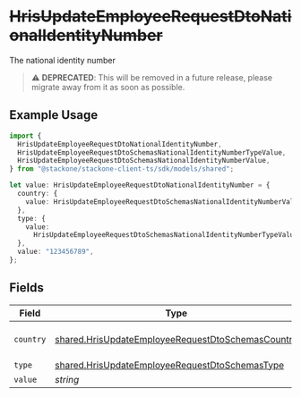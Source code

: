 # ~~HrisUpdateEmployeeRequestDtoNationalIdentityNumber~~

The national identity number

> :warning: **DEPRECATED**: This will be removed in a future release, please migrate away from it as soon as possible.

## Example Usage

```typescript
import {
  HrisUpdateEmployeeRequestDtoNationalIdentityNumber,
  HrisUpdateEmployeeRequestDtoSchemasNationalIdentityNumberTypeValue,
  HrisUpdateEmployeeRequestDtoSchemasNationalIdentityNumberValue,
} from "@stackone/stackone-client-ts/sdk/models/shared";

let value: HrisUpdateEmployeeRequestDtoNationalIdentityNumber = {
  country: {
    value: HrisUpdateEmployeeRequestDtoSchemasNationalIdentityNumberValue.Us,
  },
  type: {
    value:
      HrisUpdateEmployeeRequestDtoSchemasNationalIdentityNumberTypeValue.Ssn,
  },
  value: "123456789",
};
```

## Fields

| Field                                                                                                                         | Type                                                                                                                          | Required                                                                                                                      | Description                                                                                                                   | Example                                                                                                                       |
| ----------------------------------------------------------------------------------------------------------------------------- | ----------------------------------------------------------------------------------------------------------------------------- | ----------------------------------------------------------------------------------------------------------------------------- | ----------------------------------------------------------------------------------------------------------------------------- | ----------------------------------------------------------------------------------------------------------------------------- |
| `country`                                                                                                                     | [shared.HrisUpdateEmployeeRequestDtoSchemasCountry](../../../sdk/models/shared/hrisupdateemployeerequestdtoschemascountry.md) | :heavy_minus_sign:                                                                                                            | The country code                                                                                                              |                                                                                                                               |
| `type`                                                                                                                        | [shared.HrisUpdateEmployeeRequestDtoSchemasType](../../../sdk/models/shared/hrisupdateemployeerequestdtoschemastype.md)       | :heavy_minus_sign:                                                                                                            | N/A                                                                                                                           |                                                                                                                               |
| `value`                                                                                                                       | *string*                                                                                                                      | :heavy_minus_sign:                                                                                                            | N/A                                                                                                                           | 123456789                                                                                                                     |